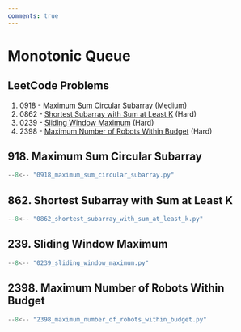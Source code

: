 ```yaml
---
comments: true
---
```


# Monotonic Queue

## LeetCode Problems

1. 0918 - [Maximum Sum Circular Subarray](https://leetcode.com/problems/maximum-sum-circular-subarray/) (Medium)
2. 0862 - [Shortest Subarray with Sum at Least K](https://leetcode.com/problems/shortest-subarray-with-sum-at-least-k/) (Hard)
3. 0239 - [Sliding Window Maximum](https://leetcode.com/problems/sliding-window-maximum/) (Hard)
4. 2398 - [Maximum Number of Robots Within Budget](https://leetcode.com/problems/maximum-number-of-robots-within-budget/) (Hard)

## 918. Maximum Sum Circular Subarray

```python
--8<-- "0918_maximum_sum_circular_subarray.py"
```

## 862. Shortest Subarray with Sum at Least K

```python
--8<-- "0862_shortest_subarray_with_sum_at_least_k.py"
```

## 239. Sliding Window Maximum

```python
--8<-- "0239_sliding_window_maximum.py"
```

## 2398. Maximum Number of Robots Within Budget

```python
--8<-- "2398_maximum_number_of_robots_within_budget.py"
```
